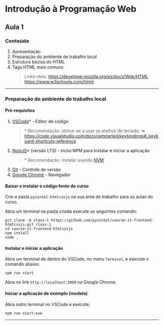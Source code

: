 # Introdução à Programação Web

## Aula 1

### Conteúdo

1. Apresentação
2. Preparação do ambiente de trabalho local
3. Estrutura bácisa do HTML
4. Tags HTML mais comuns
   > Links úteis:
   https://developer.mozilla.org/es/docs/Web/HTML
   https://www.w3schools.com/html/

---

### Preparação do ambiente de trabalho local

#### Pré-requisitos

1. [VSCode](https://code.visualstudio.com/)* - Editor de código
   > \* Recomendação: abitue-se a usar os atalhos de teclado.
   => https://code.visualstudio.com/docs/getstarted/keybindings#_keyboard-shortcuts-reference
2. [NojeJS](https://nodejs.org/es/)* (versão LTS) - Inclui NPM para instalar e iniciar a aplicação
   > \* Recomendação: instalar usando [NVM](https://github.com/nvm-sh/nvm)
3. [Git](https://git-scm.com/) - Controle de versão
4. [Google Chrome](https://www.google.com/intl/es/chrome/) - Navegador

#### Baixar e instalar o código fonte do curso

Crie a pasta `pyxintel-htmlcssjs` na sua área de trabalho para as aulas do curso.
   
Abra um terminal na pasta criada execute os seguintes comando:

```shell
git clone -b class-1 https://github.com/pyxintel/course-it-frontend-htmlcssjs.git class-1
cd course-it-frontend-htmlcssjs
npm install
code .
```

#### Instalar e iniciar a aplicação

Abra um terminal de dentro do VSCode, no menu `Terminal`, e execute o comando abaixo:

```shell
npm run start
```
Abra no link `http://localhost:3000` no Google Chrome.

#### Iniciar a aplicação de exemplo (modelo)

Abra outro terminal no VSCode e execute:

```shell
npm run start:exe
```
---
